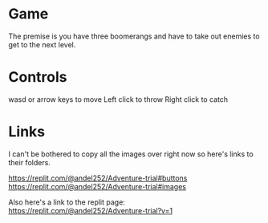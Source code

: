 # Game

The premise is you have three boomerangs and have to take out enemies to get to the next level.

# Controls

wasd or arrow keys to move
Left click to throw
Right click to catch

# Links

I can't be bothered to copy all the images over right now so here's links to their folders. 

https://replit.com/@andel252/Adventure-trial#buttons
https://replit.com/@andel252/Adventure-trial#images

Also here's a link to the replit page:
https://replit.com/@andel252/Adventure-trial?v=1

